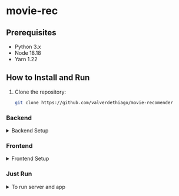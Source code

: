 # movie-rec

## Prerequisites
- Python 3.x  
- Node 18.18
- Yarn 1.22

## How to Install and Run
1. Clone the repository:

    ```bash
    git clone https://github.com/valverdethiago/movie-recomender
    ```
### Backend
<details>
<summary>Backend Setup</summary>

2. go to mf-recommender folder
   ```bash
    cd mf-recommender
    ```
3. Download the dataset [from kagle](https://www.kaggle.com/datasets/rounakbanik/the-movies-dataset?select=movies_metadata.csv)  to folder `mf-recommender`.


4. Create a virtual environment (optional but recommended):

    ```bash
    python -m venv venv
    ```

5. Activate the virtual environment:

    ```bash
    source venv/bin/activate
    ```

6. Install the dependencies:

    ```bash
    pip install -r requirements.txt
    ```

7. Make sure the movie and ratings data are available in the `the-movies-dataset` folder.

8. Prepair recommendations. It will generate the file `ratings.duckdb` and `recs.pkl`. It will take less then a minute to run.
    ```bash
    python train.py
    ```

9. Run the application. If the first time, it will take about 3 minutes create duckdb file `movies.db`. Next time, it will just use the existing file.

    ```bash
    python app.py
    ```
   This will start the Flask development server at `http://127.0.0.1:5000/`.
</details>

### Frontend
<details>
<summary>Frontend Setup</summary>
 <details>
 <summary>Install Node and Yarn (in case you don't have)</summary>

 1. Follow this steps:

  https://lendingclub.atlassian.net/wiki/spaces/UP/pages/34900504/How+to+Install+Node+and+Yarn

2. Check if your node version is 18.18 or newer

    ```bash
    node -v
    ```
3. If node version is older than 18.18, update to new one

    ```bash
   nvm install 18.18.0
   nvm use 18
   ```
    
 </details>

1. go to client folder
   ```bash
    cd client
    ```
2. use yarn to Install

    ```bash
    yarn
    ```
3. Build
   ```bash
   npm run build
   ```
4. To run your app
   ```bash
   npm run preview
   ```
5. Access the page
   ```bash
   http://localhost:4173
   ```
</details>

### Just Run
<details>
<summary>To run server and app</summary>

1. go to mf-recommender folder
   ```bash
    cd mf-recommender
    ```
2. start server
    ```bash
    python app.py
    ```
3. go to client folder
    ```bash
    cd ../client
    ```
4. run app
    ```bash
   npm run dev -- --open
    ```
</details>
